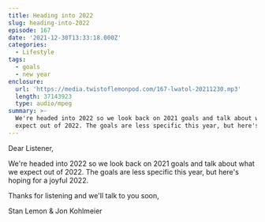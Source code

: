 ```yaml
---
title: Heading into 2022
slug: heading-into-2022
episode: 167
date: '2021-12-30T13:33:18.000Z'
categories:
  - Lifestyle
tags:
  - goals
  - new year
enclosure:
  url: 'https://media.twistoflemonpod.com/167-lwatol-20211230.mp3'
  length: 37143923
  type: audio/mpeg
summary: >-
  We're headed into 2022 so we look back on 2021 goals and talk about what we
  expect out of 2022. The goals are less specific this year, but here's hoping
---
```


Dear Listener,

We're headed into 2022 so we look back on 2021 goals and talk about what we expect out of 2022. The goals are less specific this year, but here's hoping for a joyful 2022.

Thanks for listening and we'll talk to you soon,

Stan Lemon & Jon Kohlmeier
